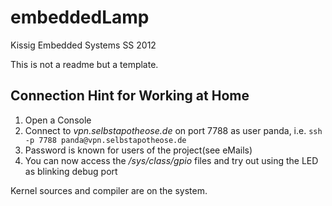 embeddedLamp
========

Kissig Embedded Systems SS 2012

This is not a readme but a template.

Connection Hint for Working at Home
---------------------------------

1. Open a Console
2. Connect to *vpn.selbstapotheose.de* on port 7788 as user panda, i.e.
`ssh -p 7788 panda@vpn.selbstapotheose.de`
3. Password is known for users of the project(see eMails)
4. You can now access the */sys/class/gpio* files and try out using the LED as blinking debug port

Kernel sources and compiler are on the system.
